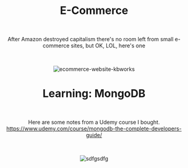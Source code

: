 <div align="center">

# E-Commerce

<br>

After Amazon destroyed capitalism there's no room left from small e-commerce sites, but OK, LOL, here's one

<br>


![ecommerce-website-kbworks](https://user-images.githubusercontent.com/55017307/90951568-4d1b9980-e45c-11ea-8d49-501b8c7413a7.png)

# Learning: MongoDB

<br>

Here are some notes from a Udemy course I bought.
<br>
https://www.udemy.com/course/mongodb-the-complete-developers-guide/

<br>

![sdfgsdfg](https://user-images.githubusercontent.com/55017307/90396319-4e347b80-e096-11ea-8bcf-1dcfaa5c504a.PNG)




<div>
